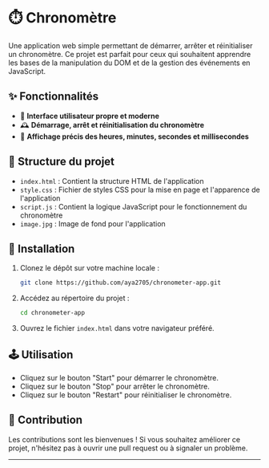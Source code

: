 # ⏱️ **Chronomètre**

Une application web simple permettant de démarrer, arrêter et réinitialiser un chronomètre. Ce projet est parfait pour ceux qui souhaitent apprendre les bases de la manipulation du DOM et de la gestion des événements en JavaScript.

## ✨ **Fonctionnalités**

- 🎨 **Interface utilisateur propre et moderne**
- 🕰️ **Démarrage, arrêt et réinitialisation du chronomètre**
- 📏 **Affichage précis des heures, minutes, secondes et millisecondes**

## 📁 **Structure du projet**

- `index.html` : Contient la structure HTML de l'application
- `style.css` : Fichier de styles CSS pour la mise en page et l'apparence de l'application
- `script.js` : Contient la logique JavaScript pour le fonctionnement du chronomètre
- `image.jpg` : Image de fond pour l'application

## 🚀 **Installation**

1. Clonez le dépôt sur votre machine locale :
    ```bash
    git clone https://github.com/aya2705/chronometer-app.git
    ```
2. Accédez au répertoire du projet :
    ```bash
    cd chronometer-app
    ```
3. Ouvrez le fichier `index.html` dans votre navigateur préféré.

## 🕹️ **Utilisation**

- Cliquez sur le bouton "Start" pour démarrer le chronomètre.
- Cliquez sur le bouton "Stop" pour arrêter le chronomètre.
- Cliquez sur le bouton "Restart" pour réinitialiser le chronomètre.

## 🤝 **Contribution**

Les contributions sont les bienvenues ! Si vous souhaitez améliorer ce projet, n'hésitez pas à ouvrir une pull request ou à signaler un problème.

---